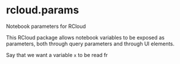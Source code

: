 # rcloud.params
Notebook parameters for RCloud

This RCloud package allows notebook variables to be exposed as parameters,
both through query parameters and through UI elements.

Say that we want a variable `x` to be read fr

